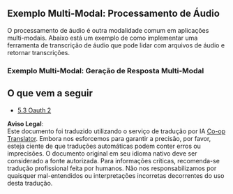 <!--
CO_OP_TRANSLATOR_METADATA:
{
  "original_hash": "56238122f67d302188668cd1e0371d5c",
  "translation_date": "2025-06-12T21:46:16+00:00",
  "source_file": "05-AdvancedTopics/mcp-multi-modality/README.md",
  "language_code": "pt"
}
-->
## Exemplo Multi-Modal: Processamento de Áudio

O processamento de áudio é outra modalidade comum em aplicações multi-modais. Abaixo está um exemplo de como implementar uma ferramenta de transcrição de áudio que pode lidar com arquivos de áudio e retornar transcrições.

### Exemplo Multi-Modal: Geração de Resposta Multi-Modal

## O que vem a seguir

- [5.3 Oauth 2](../mcp-oauth2-demo/README.md)

**Aviso Legal**:  
Este documento foi traduzido utilizando o serviço de tradução por IA [Co-op Translator](https://github.com/Azure/co-op-translator). Embora nos esforcemos para garantir a precisão, por favor, esteja ciente de que traduções automáticas podem conter erros ou imprecisões. O documento original em seu idioma nativo deve ser considerado a fonte autorizada. Para informações críticas, recomenda-se tradução profissional feita por humanos. Não nos responsabilizamos por quaisquer mal-entendidos ou interpretações incorretas decorrentes do uso desta tradução.